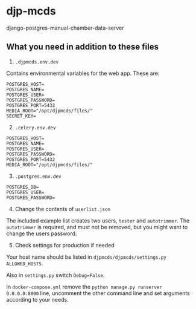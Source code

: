 # djp-mcds
django-postgres-manual-chamber-data-server

## What you need in addition to these files

1. `.djpmcds.env.dev`

Contains environmental variables for the web app. These are:

```
POSTGRES_HOST=
POSTGRES_NAME=
POSTGRES_USER=
POSTGRES_PASSWORD=
POSTGRES_PORT=5432
MEDIA_ROOT="/opt/djpmcds/files/"
SECRET_KEY=
```

2. `.celery.env.dev`

```
POSTGRES_HOST=
POSTGRES_NAME=
POSTGRES_USER=
POSTGRES_PASSWORD=
POSTGRES_PORT=5432
MEDIA_ROOT="/opt/djpmcds/files/"
```

3. `.postgres.env.dev`

```
POSTGRES_DB=
POSTGRES_USER=
POSTGRES_PASSWORD=
```

4. Change the contents of `userlist.json`

The included example list creates two users, `tester` and `autotrimmer`. The `autotrimmer` is required, and must not be removed, but you might want to change the users password.

5. Check settings for production if needed

Your host name should be listed in `djpmcds/djpmcds/settings.py` `ALLOWED_HOSTS`.

Also in `settings.py` switch `Debug=False`.

In `docker-compose.yml` remove the `python manage.py runserver 0.0.0.0:8000` line, uncomment the other command line and set arguments according to your needs.
